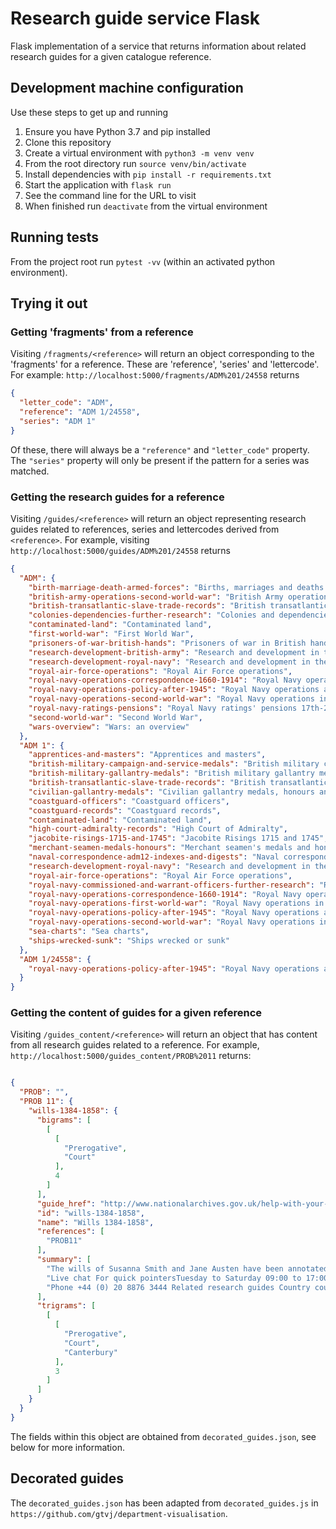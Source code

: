 # Research guide service Flask

Flask implementation of a service that returns information about related research guides for a given catalogue reference. 

## Development machine configuration

Use these steps to get up and running

1. Ensure you have Python 3.7 and pip installed
2. Clone this repository
3. Create a virtual environment with `python3 -m venv venv`
4. From the root directory run `source venv/bin/activate` 
5. Install dependencies with `pip install -r requirements.txt`
6. Start the application with `flask run`
7. See the command line for the URL to visit
8. When finished run `deactivate` from the virtual environment

## Running tests

From the project root run `pytest -vv` (within an activated python environment).

## Trying it out

### Getting 'fragments' from a reference

Visiting `/fragments/<reference>` will return an object corresponding to the 'fragments' for a reference. These are 'reference', 'series' and 'lettercode'. For example: `http://localhost:5000/fragments/ADM%201/24558` returns

```json
{
  "letter_code": "ADM", 
  "reference": "ADM 1/24558", 
  "series": "ADM 1"
}
```
Of these, there will always be a `"reference"` and `"letter_code"` property. The `"series"` property will only be present if the pattern for a series was matched.

### Getting the research guides for a reference

Visiting `/guides/<reference>` will return an object representing research guides related to references, series and lettercodes derived from `<reference>`. For example, visiting `http://localhost:5000/guides/ADM%201/24558` returns 

```json
{
  "ADM": {
    "birth-marriage-death-armed-forces": "Births, marriages and deaths in the armed forces", 
    "british-army-operations-second-world-war": "British Army operations in the Second World War", 
    "british-transatlantic-slave-trade-records": "British transatlantic slave trade records", 
    "colonies-dependencies-further-research": "Colonies and dependencies from 1782", 
    "contaminated-land": "Contaminated land", 
    "first-world-war": "First World War", 
    "prisoners-of-war-british-hands": "Prisoners of war in British hands", 
    "research-development-british-army": "Research and development in the British Army", 
    "research-development-royal-navy": "Research and development in the Royal Navy", 
    "royal-air-force-operations": "Royal Air Force operations", 
    "royal-navy-operations-correspondence-1660-1914": "Royal Navy operations and correspondence 1660-1914", 
    "royal-navy-operations-policy-after-1945": "Royal Navy operations and policy after 1945", 
    "royal-navy-operations-second-world-war": "Royal Navy operations in the Second World War", 
    "royal-navy-ratings-pensions": "Royal Navy ratings' pensions 17th-20th centuries", 
    "second-world-war": "Second World War", 
    "wars-overview": "Wars: an overview"
  }, 
  "ADM 1": {
    "apprentices-and-masters": "Apprentices and masters", 
    "british-military-campaign-and-service-medals": "British military campaign and service medals", 
    "british-military-gallantry-medals": "British military gallantry medals", 
    "british-transatlantic-slave-trade-records": "British transatlantic slave trade records", 
    "civilian-gallantry-medals": "Civilian gallantry medals, honours and other awards", 
    "coastguard-officers": "Coastguard officers", 
    "coastguard-records": "Coastguard records", 
    "contaminated-land": "Contaminated land", 
    "high-court-admiralty-records": "High Court of Admiralty", 
    "jacobite-risings-1715-and-1745": "Jacobite Risings 1715 and 1745", 
    "merchant-seamen-medals-honours": "Merchant seamen's medals and honours", 
    "naval-correspondence-adm12-indexes-and-digests": "Naval correspondence using the ADM 12 indexes and digests", 
    "research-development-royal-navy": "Research and development in the Royal Navy", 
    "royal-air-force-operations": "Royal Air Force operations", 
    "royal-navy-commissioned-and-warrant-officers-further-research": "Royal Navy commissioned and warrant officers: further research", 
    "royal-navy-operations-correspondence-1660-1914": "Royal Navy operations and correspondence 1660-1914", 
    "royal-navy-operations-first-world-war": "Royal Navy operations in the First World War", 
    "royal-navy-operations-policy-after-1945": "Royal Navy operations and policy after 1945", 
    "royal-navy-operations-second-world-war": "Royal Navy operations in the Second World War", 
    "sea-charts": "Sea charts", 
    "ships-wrecked-sunk": "Ships wrecked or sunk"
  }, 
  "ADM 1/24558": {
    "royal-navy-operations-policy-after-1945": "Royal Navy operations and policy after 1945"
  }
}
```
### Getting the content of guides for a given reference 

Visiting `/guides_content/<reference>` will return an object that has content from all research guides related to a reference. For example, `http://localhost:5000/guides_content/PROB%2011` returns:

```json

{
  "PROB": "", 
  "PROB 11": {
    "wills-1384-1858": {
      "bigrams": [
        [
          [
            "Prerogative", 
            "Court"
          ], 
          4
        ]
      ], 
      "guide_href": "http://www.nationalarchives.gov.uk/help-with-your-research/research-guides/wills-1384-1858/", 
      "id": "wills-1384-1858", 
      "name": "Wills 1384-1858", 
      "references": [
        "PROB11"
      ], 
      "summary": [
        "The wills of Susanna Smith and Jane Austen have been annotated to show the different parts of a will: 14th century: Thomas Kennardesle 2 December 1391\u00a0(PDF, 0.22MB) 15th century: William Marchy 27 January 1479\u00a0(PDF, 0.20MB) 16th century: John Yardley 2 July 1522\u00a0(PDF, 0.17MB) 17th century: Henry Purcell 7 December 1695\u00a0(PDF, 0.21MB) 18th century: Susanna Smith 19 July 1709\u00a0(PDF, 0.91MB) 19th century: Jane Austen 10 September 1817\u00a0(PDF, 0.72MB) The majority of the wills The majority of the wills are written in English.", 
        "Live chat For quick pointersTuesday to Saturday 09:00 to 17:00 &lt;div style=\"display:inline\"&gt;&lt;a href=\"http://www.providesupport.com?messenger=0or0ihkh4hylp1qnz87w7c01gr\"&gt;Live Help Desk&lt;/a&gt;&lt;/div&gt; Email For more detailed research enquiries.", 
        "Phone +44 (0) 20 8876 3444 Related research guides Country court death duty registers 1796-1811 Death duties 1796-1903 Famous wills 1552-1854 Wills and probate before 1858: further research Wills of Royal Navy and Royal Marines personnel 1786-1882 Wills or administrations after 1858 Wills or administrations before 1858 Search our catalogue Discovery is a catalogue of archival records across the UK and beyond, from which you can search 32 million records."
      ], 
      "trigrams": [
        [
          [
            "Prerogative", 
            "Court", 
            "Canterbury"
          ], 
          3
        ]
      ]
    }
  }
}

```
The fields within this object are obtained from `decorated_guides.json`, see below for more information.

## Decorated guides

The `decorated_guides.json` has been adapted from `decorated_guides.js` in `https://github.com/gtvj/department-visualisation`. 